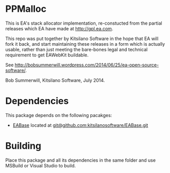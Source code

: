PPMalloc
=============

This is EA's stack allocator implementation, re-constucted from the partial releases
which EA have made at http://gpl.ea.com.

This repo was put together by Kitsilano Software in the hope that EA will fork it back,
and start maintaining these releases in a form which is actually usable, rather than just
meeting the bare-bones legal and technical requirement to get EAWebKit buildable.

See http://bobsummerwill.wordpress.com/2014/06/25/ea-open-source-software/.

Bob Summerwill, Kitsilano Software, July 2014.

Dependencies
=============
This package depends on the following pacakges:

- [EABase](https://github.com/kitsilanosoftware/EABase "EABase") located at [git@github.com:kitsilanosoftware/EABase.git](git@github.com:kitsilanosoftware/EABase.git "git@github.com:kitsilanosoftware/EABase.git")


Building
=============
Place this package and all its dependencies in the same folder and use MSBuild or Visual Studio to build. 
